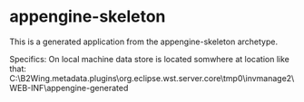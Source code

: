 appengine-skeleton
=============================

This is a generated application from the appengine-skeleton archetype.

Specifics: 
On local machine data store is located somwhere at location like that:
C:\B2Wing\.metadata\.plugins\org.eclipse.wst.server.core\tmp0\invmanage2\WEB-INF\appengine-generated
